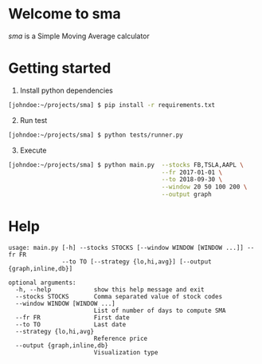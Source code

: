 # Welcome to sma
*sma* is a Simple Moving Average calculator

# Getting started
1. Install python dependencies
```bash
[johndoe:~/projects/sma] $ pip install -r requirements.txt
```
2. Run test
```bash
[johndoe:~/projects/sma] $ python tests/runner.py 
```
3. Execute
```bash
[johndoe:~/projects/sma] $ python main.py  --stocks FB,TSLA,AAPL \
                                           --fr 2017-01-01 \
                                           --to 2018-09-30 \
                                           --window 20 50 100 200 \
                                           --output graph
```
# Help
```
usage: main.py [-h] --stocks STOCKS [--window WINDOW [WINDOW ...]] --fr FR
               --to TO [--strategy {lo,hi,avg}] [--output {graph,inline,db}]

optional arguments:
  -h, --help            show this help message and exit
  --stocks STOCKS       Comma separated value of stock codes
  --window WINDOW [WINDOW ...]
                        List of number of days to compute SMA
  --fr FR               First date
  --to TO               Last date
  --strategy {lo,hi,avg}
                        Reference price
  --output {graph,inline,db}
                        Visualization type
```

